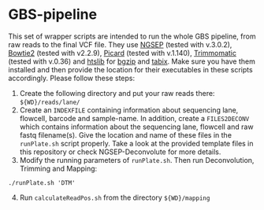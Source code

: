 # GBS-pipeline

This set of wrapper scripts are intended to run the whole GBS pipeline, from raw reads to the final VCF file.
They use [NGSEP](https://sourceforge.net/projects/ngsep/files/Library/) (tested with v.3.0.2), [Bowtie2](http://bowtie-bio.sourceforge.net/bowtie2/index.shtml) (tested with v2.2.9), [Picard](http://broadinstitute.github.io/picard/index.html) (tested with v.1.140), [Trimmomatic](http://www.usadellab.org/cms/index.php?page=trimmomatic) (tested with v.0.36) and [htslib](http://www.htslib.org/download/) for [bgzip](http://www.htslib.org/doc/tabix.html) and [tabix](http://www.htslib.org/doc/tabix.html). Make sure you have them installed and then provide the location for their executables in these scripts accordingly.
Please follow these steps:

1) Create the following directory and put your raw reads there: 
    `${WD}/reads/lane/`
2) Create an `INDEXFILE` containing information about sequencing lane, flowcell, barcode and sample-name. In addition, create a `FILES2DECONV` which contains information about the sequencing lane, flowcell and raw fastq filename(s). Give the location and name of these files in the `runPlate.sh` script properly. Take a look at the provided template files in this repository or check NGSEP-Deconvolute for more details.
3) Modify the running parameters of `runPlate.sh`. Then run Deconvolution, Trimming and Mapping:

`./runPlate.sh 'DTM'`

4) Run `calculateReadPos.sh` from the directory `${WD}/mapping`

